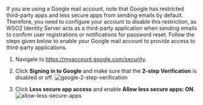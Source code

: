 If you are using a Google mail account, note that Google has restricted third-party apps and less secure apps from sending emails by default. Therefore, you need to configure your account to disable this restriction, as WSO2 Identity Server acts as a third-party application when sending emails to confirm user registrations or notifications for password reset. Follow the steps given below to enable your Google mail account to provide access to third-party applications.

1.  Navigate to <https://myaccount.google.com/security>.

2.  Click **Signing in to Google** and make sure that the **2-step Verification** is disabled or off.
    ![google-2-step-verification](../../assets/img/fragments/google-2-step-verification.png)

3.  Click **Less secure app access** and enable **Allow less secure apps: ON**.
    ![allow-less-secure-apps](../../assets/img/fragments/allow-less-secure-apps.png)  